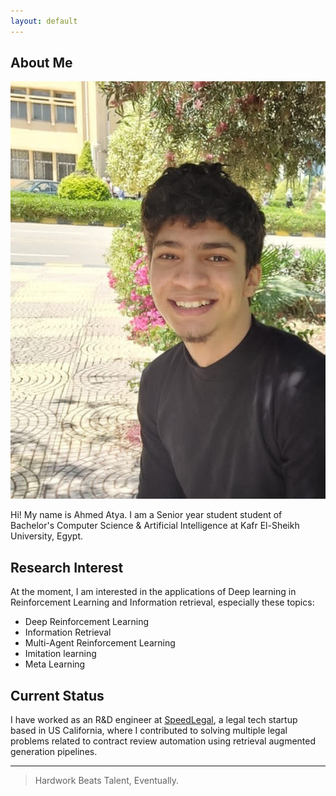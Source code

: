 ```yaml
---
layout: default
---
```


## About Me

<img class="profile-picture" src="personal picture.jpg">

Hi! My name is Ahmed Atya. I am a Senior year student student of Bachelor's Computer Science & Artificial Intelligence at Kafr El-Sheikh University, Egypt. 

## Research Interest

At the moment, I am interested in the applications of Deep learning in Reinforcement Learning and Information retrieval, especially these topics: 
- Deep Reinforcement Learning
- Information Retrieval
- Multi-Agent Reinforcement Learning
- Imitation learning 
- Meta Learning

## Current Status

I have worked as an R&D engineer at [SpeedLegal](https://speedlegal.io/), a legal tech startup based in US California, where I contributed to solving multiple legal problems related to contract review automation using retrieval augmented generation pipelines. 

---

> Hardwork Beats Talent, Eventually.
